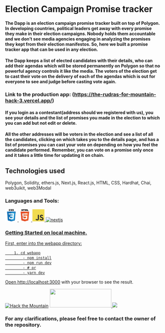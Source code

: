 # Election Campaign Promise tracker

#### The Dapp is an election campaign promise tracker built on top of Polygon. In developing countries, political leaders get away with every promise they make in their election campaigns. Nobody holds them accountable and we don’t see media agencies engaging in analyzing the promises they kept from their election manifestos. So, here we built a promise tracker app that can be used in any election.

#### The Dapp keeps a list of elected candidates with their details, who can add their agendas which will be stored permanently on Polygon so that no powerful agency controls it like the media. The voters of the election get to cast their vote on the delivery of each of the agendas which is out for everyone to see and judge before casting vote again.

### Link to the production app: (https://the-rudras-for-mountain-hack-3.vercel.app/)

#### If you login as a contestant(address should we registered with us), you see your details and the list of promises you made in the election to which you can add but not edit or delete.

#### All the other addresses will be voters in the election and see a list of all the candidates, clicking on which takes you to the details page, and has a list of promises you can cast your vote on depending on how you feel the candidate performed. Remember, you can vote on a promise only once and it takes a little time for updating it on chain.

## Technologies used

Polygon, Solidity, ethers.js, Next.js, React.js, HTML, CSS, Hardhat, Chai, web3uikit, web3Modal

<h3 align="left">Languages and Tools:</h3>
<p align="left"> <a href="https://www.w3schools.com/css/" target="_blank" rel="noreferrer"> <img src="https://raw.githubusercontent.com/devicons/devicon/master/icons/css3/css3-original-wordmark.svg" alt="css3" width="40" height="40"/> </a>  <a href="https://www.w3.org/html/" target="_blank" rel="noreferrer"> <img src="https://raw.githubusercontent.com/devicons/devicon/master/icons/html5/html5-original-wordmark.svg" alt="html5" width="40" height="40"/> </a> <a href="https://developer.mozilla.org/en-US/docs/Web/JavaScript" target="_blank" rel="noreferrer"> <img src="https://raw.githubusercontent.com/devicons/devicon/master/icons/javascript/javascript-original.svg" alt="javascript" width="40" height="40"/> </a>  <a href="https://nextjs.org/" target="_blank" rel="noreferrer"> <img src="https://cdn.worldvectorlogo.com/logos/nextjs-2.svg" alt="nextjs" width="40" height="40"/> </p>

### Getting Started on local machine.

First, enter into the webapp directory:

```
    1. cd webapp
        - npm install
        - npm run dev
        - # or
        - yarn dev
```

Open [http://localhost:3000](http://localhost:3000) with your browser to see the result.

<p align="left"> <a href="https://www.hackthemountain.tech/"> <img src="https://static.wixstatic.com/media/b21544_d39286c28cd542fcac93cdc1f227d9c3~mv2.png/v1/fill/w_77,h_35,al_c,q_85,usm_0.66_1.00_0.01,enc_auto/b21544_d39286c28cd542fcac93cdc1f227d9c3~mv2.png" alt='Hack the Mountain' width="auto" height="60" /></a> <a href="https://polygon.technology/"> <img src="https://faucet.polygon.technology/img/navbar-logo.a9775f2d.svg" width="200" height="60" /> </a> <a href="https://learnweb3.io/"> <img src="https://learnweb3.io/brand/logo-blue.png" width="auto" height="60" /> </a> </p>

### For any clarifications, please feel free to contact the owner of the repository.
